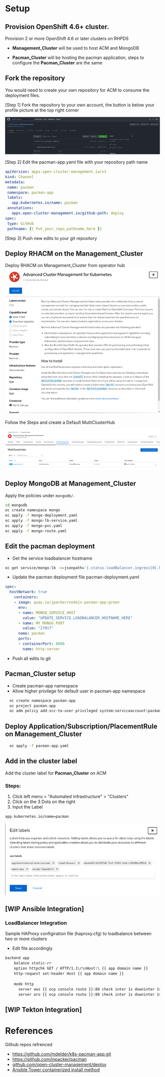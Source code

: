 

# Setup

## Provision OpenShift 4.6+ cluster.
Provision 2 or more OpenShift 4.6 or later clusters on RHPDS
- **Management_Cluster** will be used to host ACM and MongoDB

- **Pacman_Cluster** will be hosting the pacman application, steps to configure the **Pacman_Cluster** are the same


## Fork the repository

You would need to create your own repository for ACM to consume the deployment files.  

[Step 1] Fork the repository to your own account, the button is below your profile picture at the top right corner  

![Step 1](images/New_repo.png)

[Step 2] Edit the pacman-app.yaml file with your repository path name
 ```yaml
apiVersion: apps.open-cluster-management.io/v1
kind: Channel
metadata:
  name: pacman
  namespace: pacman-app
  labels:
    app.kubernetes.io/name: pacman
  annotations:
    apps.open-cluster-management.io/github-path: deploy
spec:
  type: GitHub
  pathname: {{ Put_your_repo_pathname_here }}
  ```

[Step 3] Push new edits to your git repository

## Deploy RHACM on the **Management_Cluster**

Deploy RHACM on Management_Cluster from operator hub
![Step 1](images/ACM_operator_01.png)

Follow the Steps and create a Default MultiClusterHub

![Step 2](images/ACM_operator_02.png)
## Deploy MongoDB at **Management_Cluster**

Apply the policies under `mongodb/`.

  ```bash
  cd mongodb
  oc create namespace mongo
  oc apply -f mongo-deployment.yaml
  oc apply -f mongo-lb-service.yaml
  oc apply -f mongo-pvc.yaml
  oc apply -f mongo-route.yaml
  ```
## Edit the pacman deployment
* Get the service loadbalancer hostname


```bash
oc get service/mongo-lb -o=jsonpath='{.status.loadBalancer.ingress[0].hostname}'
```
* Update the pacman deployment file pacman-deployment.yaml
```yaml
spec:
  hostNetwork: true
    containers:
    - image: quay.io/jpacker/nodejs-pacman-app:green
      env:
      - name: MONGO_SERVICE_HOST
        value: "UPDATE_SERVICE_LOADBALANCER_HOSTNAME_HERE"
      - name: MY_MONGO_PORT
        value: "27017"
      name: pacman
      ports:
      - containerPort: 8080
        name: http-server
```
  * Push all edits to git

## **Pacman_Cluster** setup
* Create pacman-app namespace
* Allow higher privilege for default user in pacman-app namespace

```bash
  oc create namespace pacman-app
  oc project pacman-app
  oc adm policy add-scc-to-user privileged system:serviceaccount:pacman-app:default
```

## Deploy Application/Subscription/PlacementRule on **Management_Cluster**
```bash
  oc apply -f pacman-app.yaml
  ```

## Add in the cluster label
Add the cluster label for **Pacman_Cluster** on ACM
### Steps: 
1. Click left menu > "Automated infrastructure" > "Clusters"
2. Click on the 3 Dots on the right
3. Input the Label
```bash
app.kubernetes.io/name=pacman
```
![Cluster_Label](images/ACM_Cluster_label_01.png)

## [WIP Ansible Integration]

### LoadBalancer Integration

Sample HAProxy configiration file (haproxy.cfg) to loadbalance between two or more clusters
* Edit file accordingly
```bash
backend app
    balance static-rr
    option httpchk GET / HTTP/1.1\r\nHost:\ {{ app domain name }}
    http-request set-header Host {{ app domain name }}
    
    mode http
      server aws {{ ocp console route }}:80 check inter 1s downinter 1s fall 1 rise 1 weight 10 #aws
      server aro {{ ocp console route }}:80 check inter 1s downinter 1s fall 1 rise 1 weight 10 #aro
```

## [WIP Tekton Integration]


# References

Github repos refrenced
- https://github.com/mdelder/k8s-pacman-app.git
- https://github.com/jnpacker/pacman
- [github.com/open-cluster-management/deploy](https://github.com/open-cluster-management/deploy)
- [Ansible Tower containerized install method](https://releases.ansible.com/ansible-tower/setup_openshift/)


